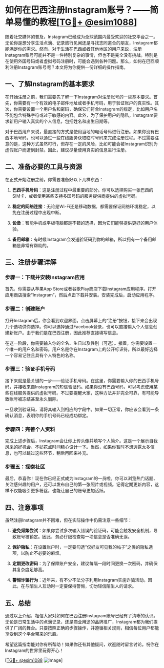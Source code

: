 # 如何在巴西注册Instagram账号？——简单易懂的教程[[TG💪+ @esim1088](https://t.me/s/esim1088)]

随着社交媒体的普及，Instagram已经成为全球范围内最受欢迎的社交平台之一。无论你是想分享生活点滴、记录旅行见闻还是寻找志同道合的朋友，Instagram都能满足你的需求。然而，对于生活在巴西或者其他地区的用户来说，注册Instagram账号可能并不是一件特别复杂的事情，但也不是完全没有挑战。特别是在使用外国号码或者虚拟号码注册时，可能会遇到各种问题。那么，如何在巴西顺利注册Instagram账号呢？本文将为你提供一份详细的操作指南。

## 一、了解Instagram的基本要求

在开始注册之前，我们需要先了解一下Instagram对注册账号的一些基本要求。首先，你需要有一个有效的电子邮件地址或者手机号码，用于验证账户的真实性。其次，你需要设置一个用户名和密码，确保它们符合Instagram的规定，比如用户名不能包含特殊字符或过于敏感的内容。此外，为了保护用户的隐私，Instagram要求新用户输入真实的个人信息，包括姓名和出生日期等。

对于巴西用户来说，最直接的方式是使用当地的电话号码进行注册。如果你没有巴西本地号码，也可以通过一些在线服务获取临时号码来完成注册过程。不过需要注意的是，这种方式虽然可行，但存在一定的风险，比如可能会被Instagram识别为虚假账户而遭到封禁。因此，建议尽量使用真实的信息进行注册。

## 二、准备必要的工具与资源

在正式开始注册之前，你需要准备好以下几样东西：

1. **巴西手机号码**：这是注册过程中最重要的部分。你可以选择购买一张巴西的SIM卡，或者使用某些支持多国号码的服务提供商提供的虚拟号码。
   
2. **稳定的网络连接**：无论是Wi-Fi还是移动数据，都需要保证网络环境稳定，以免在注册过程中出现中断。

3. **设备**：智能手机或平板电脑都是不错的选择，因为它们能够提供更好的用户体验。

4. **备用邮箱**：有时候Instagram会发送验证码到你的邮箱，所以拥有一个备用邮箱是非常有帮助的。

## 三、注册步骤详解

### 步骤一：下载并安装Instagram应用

首先，你需要从苹果App Store或者谷歌Play商店下载Instagram应用程序。打开应用商店搜索“Instagram”，然后点击下载并安装。安装完成后，启动应用程序。

### 步骤二：创建账户

打开Instagram后，你会看到欢迎界面。点击屏幕上的“注册”按钮，接下来会出现几个选项供你选择。你可以选择通过Facebook登录，也可以直接输入个人信息创建新账户。由于我们是在巴西注册，因此推荐直接填写信息。

在这一阶段，你需要输入你的全名、生日以及性别（可选）。接着，你需要设置一个唯一的用户名和密码。用户名是你在Instagram上的公开标识符，所以最好选择一个容易记住且具有个人特色的名称。

### 步骤三：验证手机号码

接下来就是最关键的一步——验证手机号码。在这里，你需要输入你的巴西手机号码，并接收来自Instagram的短信验证码。如果你没有巴西号码，可以考虑使用某些在线服务提供的虚拟号码。不过要提醒大家，这种方法并非完全可靠，有可能导致账号被冻结甚至永久删除。

一旦收到验证码，请将其输入到相应的字段中。如果一切正常，你应该会看到一条确认消息，表明你的手机号码已经成功绑定。

### 步骤四：完善个人资料

完成上述步骤后，Instagram会让你上传头像并填写个人简介。这是一个展示自我风采的好机会，不妨花点时间精心设计一下。当然，如果你暂时不想透露太多信息，也可以跳过这些环节，稍后再回来补充。

### 步骤五：探索社区

最后，恭喜你！现在你已经正式成为Instagram的一员啦。你可以浏览热门话题、关注感兴趣的用户，还可以发布自己的第一张照片或视频。记得定期更新内容，这样不仅能吸引更多粉丝，也能让自己的账号更加活跃。

## 四、注意事项

虽然注册Instagram并不困难，但在实际操作中仍需注意一些细节：

1. **避免频繁尝试**：如果你尝试多次输入错误的验证码，可能会触发安全机制，导致账号被锁定。因此，务必仔细检查每一项信息是否准确无误。

2. **保护隐私**：在设置账户时，一定要勾选“仅好友可见我的帖子”之类的隐私选项，以防止不必要的麻烦。

3. **定期更改密码**：为了保障账户安全，建议每隔一段时间更换一次密码，并确保其复杂度足够高。

4. **警惕诈骗行为**：近年来，有不少不法分子利用Instagram实施诈骗活动。因此，在与陌生人互动时一定要保持警惕，切勿轻信陌生人的请求。

## 五、总结

通过以上介绍，相信大家对如何在巴西注册Instagram账号已经有了清晰的认识。无论是日常生活中的点滴记录，还是商业用途的品牌推广，Instagram都为我们提供了广阔的舞台。只要按照正确的步骤操作，并遵循相关规则，相信每位用户都能享受到这个平台带来的乐趣。

希望这篇指南能对你有所帮助！如果你还有其他疑问，欢迎随时留言讨论。祝你在Instagram的世界里玩得开心！

[[TG💪+ @esim1088](https://t.me/s/esim1088) ![Image](https://i.postimg.cc/4NQfJmqS/Snipaste-2025-05-13-00-14-12.png)]